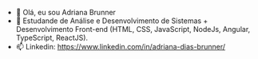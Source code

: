 - 👋 Olá, eu sou Adriana Brunner
- 🌱 Estudande de Análise e Desenvolvimento de Sistemas + Desenvolvimento Front-end (HTML, CSS, JavaScript, NodeJs, Angular, TypeScript, ReactJS).
- 📫 Linkedin: https://www.linkedin.com/in/adriana-dias-brunner/

<!---
adrianabrunner/adrianabrunner is a ✨ special ✨ repository because its `README.md` (this file) appears on your GitHub profile.
You can click the Preview link to take a look at your changes.
--->

